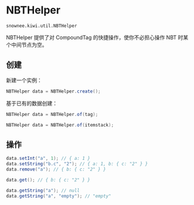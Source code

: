 # NBTHelper

`snownee.kiwi.util.NBTHelper`

NBTHelper 提供了对 CompoundTag 的快捷操作，使你不必担心操作 NBT 时某个中间节点为空。

## 创建

新建一个实例：

```java
NBTHelper data = NBTHelper.create();
```

基于已有的数据创建：

```java
NBTHelper data = NBTHelper.of(tag);
```

```java
NBTHelper data = NBTHelper.of(itemstack);
```

## 操作

```java
data.setInt("a", 1); // { a: 1 }
data.setString("b.c", "2"); // { a: 1, b: { c: "2" } }
data.remove("a"); // { b: { c: "2" } }

data.get(); // { b: { c: "2" } }

data.getString("a"); // null
data.getString("a", "empty"); // "empty"
```
